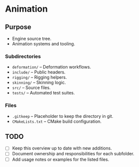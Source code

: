 # Animation

## Purpose
- Engine source tree.
- Animation systems and tooling.

### Subdirectories
- `deformation/` – Deformation workflows.
- `include/` – Public headers.
- `rigging/` – Rigging helpers.
- `skinning/` – Skinning logic.
- `src/` – Source files.
- `tests/` – Automated test suites.

### Files
- `.gitkeep` – Placeholder to keep the directory in git.
- `CMakeLists.txt` – CMake build configuration.

## TODO
- [ ] Keep this overview up to date with new additions.
- [ ] Document ownership and responsibilities for each subfolder.
- [ ] Add usage notes or examples for the listed files.
